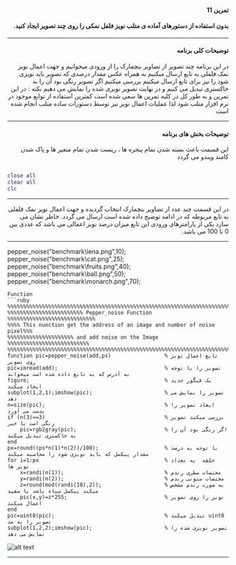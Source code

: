 <div dir="rtl">

#### تمرین 11

#### بدون استفاده از دستورهای آماده ی متلب نویز فلفل نمکی را روی چند تصویر ایجاد کنید.
***
#### توضیحات کلی برنامه
در این برنامه چند تصویر از تصاویر بنچمارک را از ورودی میخوانیم و جهت اعمال نویز نمک فلفلی به تابع ارسال میکنیم
 به همراه عکس مقدار درصدی که تصویر باید نویزی شود را نیز برای تابع ارسال میکنیم
 بررسی میکنیم اگر تصویر رنگی بود آن را به خاکستری تبدیل می کنیم
 و در نهایت تصویر نویزی شده را نمایش می دهیم
 نکته : در این تمرین و به طور کل در کلیه تمرین ها سعی شده است کمترین استفاده از توابع موجود در نرم افزار متلب شود لذا عملیات اعمال نویز نیز توسط دستورات ساده متلب انجام شده است
***

#### توضیحات بخش های برنامه
 این قسمت باعث بسته شدن تمام پنجره ها ، ریست شدن تمام متغیر ها و پاک شدن کامند ویندو می گردد <br />

</div>

```matlab

close all         
clear all         
clc    

```
***
<div dir="rtl">
 
  در این قسمت چند عدد از تصاویر بنچمارک انتخاب گردیده و جهت اعمال نویز نمک فلفلی به تابع مربوطه که در ادامه توضیح داده شده است ارسال می گردد. خاطر نشان می سازد یکی از پارامترهای ورودی این تابع میزان درصد نویز اعمالی می باشد که عددی بین 0 تا 100 می باشد.
 
 ***
 </div>

pepper_noise("benchmark\lena.png",10);          
pepper_noise("benchmark\cat.png",25);           
pepper_noise("benchmark\fruits.png",40);          
pepper_noise("benchmark\ball.png",50);            
pepper_noise("benchmark\monarch.png",70);         
```
Function
```ruby
%%%%%%%%%%%%%%%%%%%%%%%%%%%%%%%%%%%%%%%%%%%%%%%%%%%%%%%%%%%%%%%%%%%%%%%%%%%
%%%%%%%%%%%%%%%%%%%%%%%% Pepper_noise Function %%%%%%%%%%%%%%%%%%%%%%%%%%%%
%%%% This nunction get the address of an image and number of noise pixel%%%
%%%%%%%%%%%%%%%%%%%%% and add noise on the Image %%%%%%%%%%%%%%%%%%%%%%%%%%
%%%%%%%%%%%%%%%%%%%%%%%%%%%%%%%%%%%%%%%%%%%%%%%%%%%%%%%%%%%%%%%%%%%%%%%%%%%
function pic=pepper_noise(add,ps)                 % تابع اعمال نویز روی تصویر
pic=imread(add);                                  % تصویر را با توجه به آدرس که به تابع داده شده است میخواند
figure;                                           % یک فیگور جدید ایجاد میکند
subplot(1,2,1);imshow(pic);                       % تصویر را نمایش می دهد
n=size(pic);                                      % ابعاد تصویر را بدست می آورد
if (n(3)==3)                                      % بررسی میکند تصویر رنگی است یا خیر
    pic=rgb2gray(pic);                            % اگر رنگی بود آن را به خاکستری تبدیل میکند
end 
px=round((ps*n(1)*n(2))/100);                     % با توجه به درصد مقدار پیکسل که باید نویزی شود را محاسبه میکند
for i=1:px                                        % حلقه  به تعداد نویز ها
    x=randi(n(1));                                % مختصات سطری رندم
    y=randi(n(2));                                % مختصات ستونی رندم 
    z=round(mod(randi(10),2));                    % به صورت رندم مشخص میکند پیکسل سیاه باشد یا سفید
    pic(x,y)=z*255;                               % نویز را روی تصویر اعمال میکند
end
pic=uint8(pic);                                   % تبدیل میکند uint8 تصویر را به مد 
subplot(1,2,2);imshow(pic);                       % تصویر نویزی شده را نمایش می دهد
```
![alt text](https://github.com/semnan-university-ai/image-processing-class/blob/93c12db2cfb86ef4cdafcc446aafe05d26bf73ea/excersiecs/alirezachaji/11/Exce11.png)
***

